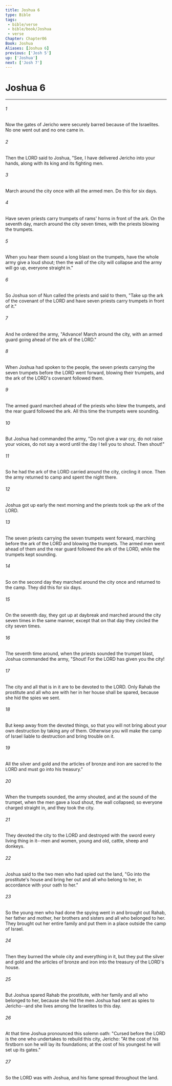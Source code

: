 ```yaml
---
title: Joshua 6
type: Bible
tags:
 - bible/verse
 - bible/book/Joshua
 - verse
Chapter: Chapter06
Book: Joshua
Aliases: [Joshua 6]
previous: ['Josh 5']
up: ['Joshua']
next: ['Josh 7']
---
```

# Joshua 6

***


###### 1 
Now the gates of Jericho were securely barred because of the Israelites. No one went out and no one came in. 

###### 2 
Then the LORD said to Joshua, "See, I have delivered Jericho into your hands, along with its king and its fighting men. 

###### 3 
March around the city once with all the armed men. Do this for six days. 

###### 4 
Have seven priests carry trumpets of rams' horns in front of the ark. On the seventh day, march around the city seven times, with the priests blowing the trumpets. 

###### 5 
When you hear them sound a long blast on the trumpets, have the whole army give a loud shout; then the wall of the city will collapse and the army will go up, everyone straight in." 

###### 6 
So Joshua son of Nun called the priests and said to them, "Take up the ark of the covenant of the LORD and have seven priests carry trumpets in front of it." 

###### 7 
And he ordered the army, "Advance! March around the city, with an armed guard going ahead of the ark of the LORD." 

###### 8 
When Joshua had spoken to the people, the seven priests carrying the seven trumpets before the LORD went forward, blowing their trumpets, and the ark of the LORD's covenant followed them. 

###### 9 
The armed guard marched ahead of the priests who blew the trumpets, and the rear guard followed the ark. All this time the trumpets were sounding. 

###### 10 
But Joshua had commanded the army, "Do not give a war cry, do not raise your voices, do not say a word until the day I tell you to shout. Then shout!" 

###### 11 
So he had the ark of the LORD carried around the city, circling it once. Then the army returned to camp and spent the night there. 

###### 12 
Joshua got up early the next morning and the priests took up the ark of the LORD. 

###### 13 
The seven priests carrying the seven trumpets went forward, marching before the ark of the LORD and blowing the trumpets. The armed men went ahead of them and the rear guard followed the ark of the LORD, while the trumpets kept sounding. 

###### 14 
So on the second day they marched around the city once and returned to the camp. They did this for six days. 

###### 15 
On the seventh day, they got up at daybreak and marched around the city seven times in the same manner, except that on that day they circled the city seven times. 

###### 16 
The seventh time around, when the priests sounded the trumpet blast, Joshua commanded the army, "Shout! For the LORD has given you the city! 

###### 17 
The city and all that is in it are to be devoted to the LORD. Only Rahab the prostitute and all who are with her in her house shall be spared, because she hid the spies we sent. 

###### 18 
But keep away from the devoted things, so that you will not bring about your own destruction by taking any of them. Otherwise you will make the camp of Israel liable to destruction and bring trouble on it. 

###### 19 
All the silver and gold and the articles of bronze and iron are sacred to the LORD and must go into his treasury." 

###### 20 
When the trumpets sounded, the army shouted, and at the sound of the trumpet, when the men gave a loud shout, the wall collapsed; so everyone charged straight in, and they took the city. 

###### 21 
They devoted the city to the LORD and destroyed with the sword every living thing in it--men and women, young and old, cattle, sheep and donkeys. 

###### 22 
Joshua said to the two men who had spied out the land, "Go into the prostitute's house and bring her out and all who belong to her, in accordance with your oath to her." 

###### 23 
So the young men who had done the spying went in and brought out Rahab, her father and mother, her brothers and sisters and all who belonged to her. They brought out her entire family and put them in a place outside the camp of Israel. 

###### 24 
Then they burned the whole city and everything in it, but they put the silver and gold and the articles of bronze and iron into the treasury of the LORD's house. 

###### 25 
But Joshua spared Rahab the prostitute, with her family and all who belonged to her, because she hid the men Joshua had sent as spies to Jericho--and she lives among the Israelites to this day. 

###### 26 
At that time Joshua pronounced this solemn oath: "Cursed before the LORD is the one who undertakes to rebuild this city, Jericho: "At the cost of his firstborn son he will lay its foundations; at the cost of his youngest he will set up its gates." 

###### 27 
So the LORD was with Joshua, and his fame spread throughout the land. 
